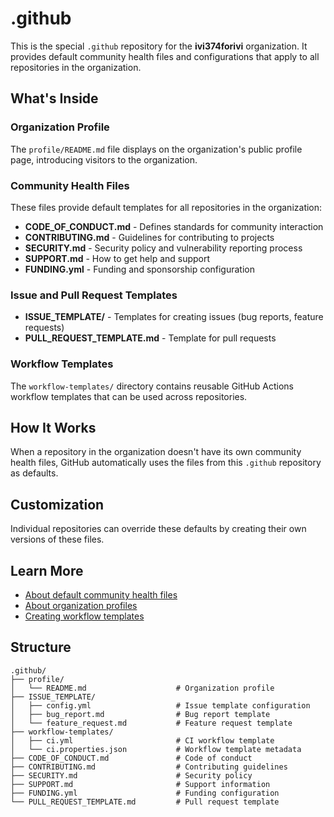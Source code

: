# .github

This is the special `.github` repository for the **ivi374forivi** organization. It provides default community health files and configurations that apply to all repositories in the organization.

## What's Inside

### Organization Profile

The `profile/README.md` file displays on the organization's public profile page, introducing visitors to the organization.

### Community Health Files

These files provide default templates for all repositories in the organization:

- **CODE_OF_CONDUCT.md** - Defines standards for community interaction
- **CONTRIBUTING.md** - Guidelines for contributing to projects
- **SECURITY.md** - Security policy and vulnerability reporting process
- **SUPPORT.md** - How to get help and support
- **FUNDING.yml** - Funding and sponsorship configuration

### Issue and Pull Request Templates

- **ISSUE_TEMPLATE/** - Templates for creating issues (bug reports, feature requests)
- **PULL_REQUEST_TEMPLATE.md** - Template for pull requests

### Workflow Templates

The `workflow-templates/` directory contains reusable GitHub Actions workflow templates that can be used across repositories.

## How It Works

When a repository in the organization doesn't have its own community health files, GitHub automatically uses the files from this `.github` repository as defaults.

## Customization

Individual repositories can override these defaults by creating their own versions of these files.

## Learn More

- [About default community health files](https://docs.github.com/en/communities/setting-up-your-project-for-healthy-contributions/creating-a-default-community-health-file)
- [About organization profiles](https://docs.github.com/en/organizations/collaborating-with-groups-in-organizations/customizing-your-organizations-profile)
- [Creating workflow templates](https://docs.github.com/en/actions/using-workflows/creating-starter-workflows-for-your-organization)

## Structure

```
.github/
├── profile/
│   └── README.md                    # Organization profile
├── ISSUE_TEMPLATE/
│   ├── config.yml                   # Issue template configuration
│   ├── bug_report.md                # Bug report template
│   └── feature_request.md           # Feature request template
├── workflow-templates/
│   ├── ci.yml                       # CI workflow template
│   └── ci.properties.json           # Workflow template metadata
├── CODE_OF_CONDUCT.md               # Code of conduct
├── CONTRIBUTING.md                  # Contributing guidelines
├── SECURITY.md                      # Security policy
├── SUPPORT.md                       # Support information
├── FUNDING.yml                      # Funding configuration
└── PULL_REQUEST_TEMPLATE.md         # Pull request template
```